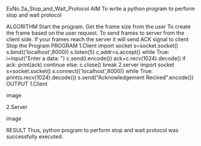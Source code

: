 ExNo.2a_Stop_and_Wait_Protocol
AIM
To write a python program to perform stop and wait protocol

ALGORITHM
Start the program.
Get the frame size from the user
To create the frame based on the user request.
To send frames to server from the client side.
If your frames reach the server it will send ACK signal to client
Stop the Program
PROGRAM
1.Client
import socket 
s=socket.socket() 
s.bind(('localhost',8000))
s.listen(5) 
c,addr=s.accept() 
while True: 
    i=input("Enter a data: ") 
    c.send(i.encode()) 
    ack=c.recv(1024).decode() 
    if ack: 
        print(ack) 
        continue 
    else: 
        c.close() 
        break 
2.server
import socket 
s=socket.socket() 
s.connect(('localhost',8000)) 
while True: 
    print(s.recv(1024).decode()) 
    s.send("Acknowledgement Recived".encode())
OUTPUT
1.Client

image

2.Server

image

RESULT
Thus, python program to perform stop and wait protocol was successfully executed.
